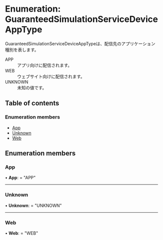 # Enumeration: GuaranteedSimulationServiceDeviceAppType


<div lang=\"ja\">GuaranteedSimulationServiceDeviceAppTypeは、配信先のアプリケーション種別を表します。</div>  <dl class=term>   <dt class=\"term__item\">APP</dt>   <dd class=\"term__desc\"><span lang=\"ja\">アプリ向けに配信されます。</span></dd>   <dt class=\"term__item\">WEB</dt>   <dd class=\"term__desc\"><span lang=\"ja\">ウェブサイト向けに配信されます。</span></dd>   <dt class=\"term__item\">UNKNOWN</dt>   <dd class=\"term__desc\"><span lang=\"ja\">未知の値です。</span></dd> </dl>

## Table of contents

### Enumeration members

- [App](guaranteedsimulationservicedeviceapptype.md#app)
- [Unknown](guaranteedsimulationservicedeviceapptype.md#unknown)
- [Web](guaranteedsimulationservicedeviceapptype.md#web)

## Enumeration members

### App

• **App**: = "APP"

___

### Unknown

• **Unknown**: = "UNKNOWN"

___

### Web

• **Web**: = "WEB"
